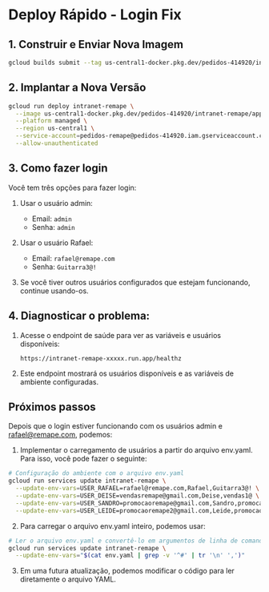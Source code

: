# Deploy Rápido - Login Fix

## 1. Construir e Enviar Nova Imagem
```bash
gcloud builds submit --tag us-central1-docker.pkg.dev/pedidos-414920/intranet-remape/app:login-fix
```

## 2. Implantar a Nova Versão
```bash
gcloud run deploy intranet-remape \
  --image us-central1-docker.pkg.dev/pedidos-414920/intranet-remape/app:login-fix \
  --platform managed \
  --region us-central1 \
  --service-account=pedidos-remape@pedidos-414920.iam.gserviceaccount.com \
  --allow-unauthenticated
```

## 3. Como fazer login

Você tem três opções para fazer login:

1. Usar o usuário admin:
   - Email: `admin`
   - Senha: `admin`

2. Usar o usuário Rafael:
   - Email: `rafael@remape.com`
   - Senha: `Guitarra3@!`

3. Se você tiver outros usuários configurados que estejam funcionando, continue usando-os.

## 4. Diagnosticar o problema:

1. Acesse o endpoint de saúde para ver as variáveis e usuários disponíveis:
   ```
   https://intranet-remape-xxxxx.run.app/healthz
   ```

2. Este endpoint mostrará os usuários disponíveis e as variáveis de ambiente configuradas.

## Próximos passos

Depois que o login estiver funcionando com os usuários admin e rafael@remape.com, podemos:

1. Implementar o carregamento de usuários a partir do arquivo env.yaml. Para isso, você pode fazer o seguinte:

```bash
# Configuração do ambiente com o arquivo env.yaml
gcloud run services update intranet-remape \
  --update-env-vars=USER_RAFAEL=rafael@remape.com,Rafael,Guitarra3@! \
  --update-env-vars=USER_DEISE=vendasremape@gmail.com,Deise,vendas1@ \
  --update-env-vars=USER_SANDRO=promocaoremape@gmail.com,Sandro,promocao1@ \
  --update-env-vars=USER_LEIDE=promocaoremape2@gmail.com,Leide,promocao2$
```

2. Para carregar o arquivo env.yaml inteiro, podemos usar:

```bash
# Ler o arquivo env.yaml e convertê-lo em argumentos de linha de comando
gcloud run services update intranet-remape \
  --update-env-vars="$(cat env.yaml | grep -v '^#' | tr '\n' ',')"
```

3. Em uma futura atualização, podemos modificar o código para ler diretamente o arquivo YAML.